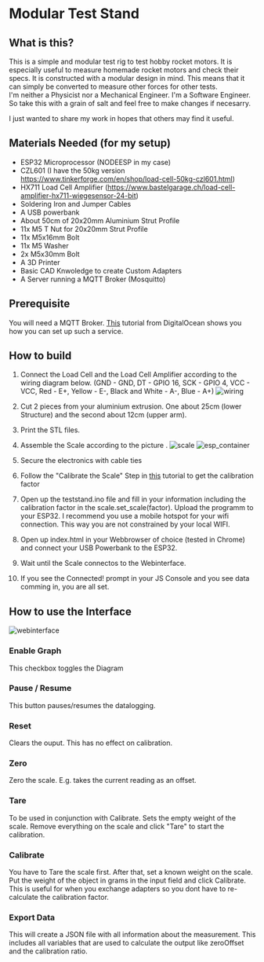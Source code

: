 # Modular Test Stand

## What is this?
This is a simple and modular test rig to test hobby rocket motors. It is especially useful to measure homemade rocket motors and check their specs. It is constructed with a modular design in mind. This means that it can simply be converted to measure other forces for other tests.  
I'm neither a Physicist nor a Mechanical Engineer. I'm a Software Engineer. So take this with a grain of salt and feel free to make changes if necesarry.  
  
I just wanted to share my work in hopes that others may find it useful.

## Materials Needed (for my setup)
- ESP32 Microprocessor (NODEESP in my case)
- CZL601 (I have the 50kg version https://www.tinkerforge.com/en/shop/load-cell-50kg-czl601.html)
- HX711 Load Cell Amplifier (https://www.bastelgarage.ch/load-cell-amplifier-hx711-wiegesensor-24-bit)
- Soldering Iron and Jumper Cables
- A USB powerbank
- About 50cm of 20x20mm Aluminium Strut Profile
- 11x M5 T Nut for 20x20mm Strut Profile
- 11x M5x16mm Bolt
- 11x M5 Washer
- 2x M5x30mm Bolt
- A 3D Printer
- Basic CAD Knwoledge to create Custom Adapters
- A Server running a MQTT Broker (Mosquitto)

## Prerequisite
You will need a MQTT Broker. [This](https://www.digitalocean.com/community/tutorials/how-to-install-and-secure-the-mosquitto-mqtt-messaging-broker-on-ubuntu-16-04) tutorial from DigitalOcean shows you how you can set up such a service.

## How to build
1. Connect the Load Cell and the Load Cell Amplifier according to the wiring diagram below. (GND - GND, DT - GPIO 16, SCK - GPIO 4, VCC - VCC, Red - E+, Yellow - E-, Black and White - A-, Blue - A+)
![wiring](https://i.imgur.com/BIgIiWY.png)

1. Cut 2 pieces from your aluminium extrusion. One about 25cm (lower Structure) and the second about 12cm (upper arm).

1. Print the STL files.

1. Assemble the Scale according to the picture .
![scale](https://i.imgur.com/yPdznoS.png)
![esp_container](https://i.imgur.com/IWyxWk0.png)

1. Secure the electronics with cable ties

1. Follow the "Calibrate the Scale" Step in [this](https://randomnerdtutorials.com/esp32-load-cell-hx711/#calibrate-load-cell) tutorial to get the calibration factor

1. Open up the teststand.ino file and fill in your information including the calibration factor in the scale.set_scale(factor). Upload the programm to your ESP32. I recommend you use a mobile hotspot for your wifi connection. This way you are not constrained by your local WIFI.

1. Open up index.html in your Webbrowser of choice (tested in Chrome) and connect your USB Powerbank to the ESP32.

1. Wait until the Scale connectos to the Webinterface.

1. If you see the Connected! prompt in your JS Console and you see data comming in, you are all set.

## How to use the Interface
![webinterface](https://i.imgur.com/4Opzy0A.png)
### Enable Graph
This checkbox toggles the Diagram

### Pause / Resume
This button pauses/resumes the datalogging.

### Reset
Clears the ouput. This has no effect on calibration.

### Zero
Zero the scale. E.g. takes the current reading as an offset.

### Tare
To be used in conjunction with Calibrate. Sets the empty weight of the scale. Remove everything on the scale and click "Tare" to start the calibration.

### Calibrate
You have to Tare the scale first. After that, set a known weight on the scale. Put the weight of the object in grams in the input field and click Calibrate. This is useful for when you exchange adapters so you dont have to re-calculate the calibration factor.

### Export Data
This will create a JSON file with all information about the measurement. This includes all variables that are used to calculate the output like zeroOffset and the calibration ratio.
